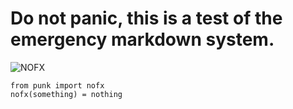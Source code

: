 # Do not panic, this is a test of the emergency markdown system.
![NOFX](https://i.etsystatic.com/20275775/r/il/83e04e/3350078968/il_1140xN.3350078968_77wr.jpg)

```
from punk import nofx
nofx(something) = nothing
```
